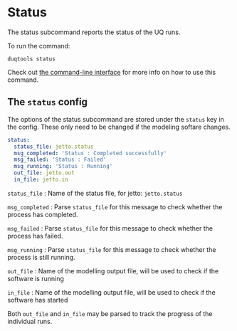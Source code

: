 # Status

The status subcommand reports the status of the UQ runs.

To run the command:

`duqtools status`

Check out [the command-line interface](/command-line-interface/#status) for more info on how to use this command.


## The `status` config

The options of the status subcommand are stored under the `status` key in the config. These only need to be changed if the modeling softare changes.


```yaml title="duqtools.yaml"
status:
  status_file: jetto.status
  msg_completed: 'Status : Completed successfully'
  msg_failed: 'Status : Failed'
  msg_running: 'Status : Running'
  out_file: jetto.out
  in_file: jetto.in
```

`status_file`
: Name of the status file, for jetto: `jetto.status`

`msg_completed`
: Parse `status_file` for this message to check whether the process has completed.

`msg_failed`
: Parse `status_file` for this message to check whether the process has failed.

`msg_running`
: Parse `status_file` for this message to check whether the process is still running.

`out_file`
: Name of the modelling output file, will be used to check if the software is running

`in_file`
: Name of the modelling output file, will be used to check if the software has started

Both `out_file` and `in_file` may be parsed to track the progress of the individual runs.
